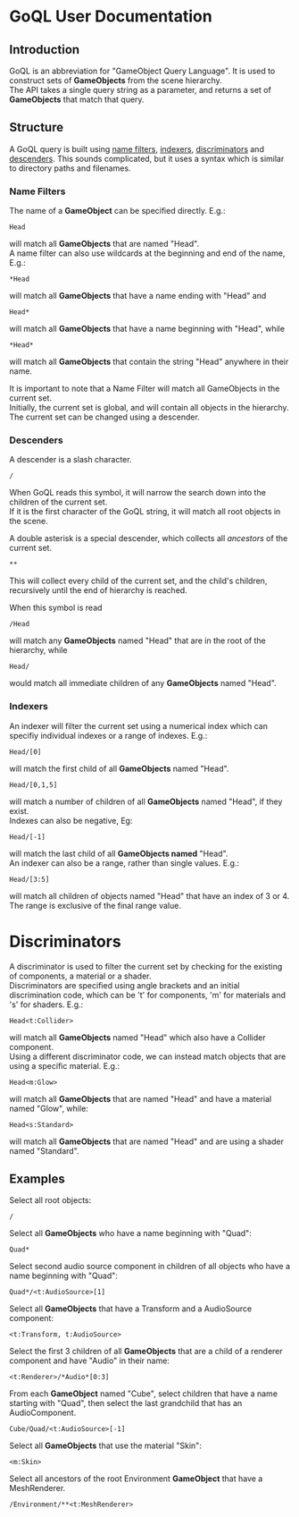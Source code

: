 # GoQL User Documentation


## Introduction 

GoQL is an abbreviation for "GameObject Query Language". 
It is used to construct sets of **GameObjects** from the scene hierarchy.   
The API takes a single query string as a parameter, 
and returns a set of **GameObjects** that match that query.

## Structure

A GoQL query is built using [name filters](#name-filters), [indexers](#indexers), 
[discriminators](#discriminators) and [descenders](#descenders). 
This sounds complicated, but it uses a syntax which is similar to directory paths and filenames.

### Name Filters

The name of a **GameObject** can be specified directly. E.g.:
    
    Head

will match all **GameObjects** that are named "Head".   
A name filter can also use wildcards at the beginning and end of the name, E.g.:

    *Head

will match all **GameObjects** that have a name ending with "Head" and

    Head*

will match all **GameObjects** that have a name beginning with "Head", while

    *Head*

will match all **GameObjects** that contain the string "Head" anywhere in their name.

It is important to note that a Name Filter will match all GameObjects in the current set.  
Initially, the current set is global, and will contain all objects in the hierarchy.   
The current set can be changed using a descender.

### Descenders

A descender is a slash character.

    /

When GoQL reads this symbol, it will narrow the search down into the children of the current set.   
If it is the first character of the GoQL string, it will match all root objects in the scene. 

A double asterisk is a special descender, which collects all _ancestors_ of the current set.

    **

This will collect every child of the current set, and the child's children, recursively until the end of hierarchy is reached.

When this symbol is read    

    /Head

will match any **GameObjects** named "Head" that are in the root of the hierarchy, while

    Head/

would match all immediate children of any **GameObjects** named "Head".

### Indexers

An indexer will filter the current set using a numerical index which can specifiy individual indexes or a range of indexes. E.g.:

    Head/[0]

will match the first child of all **GameObjects** named "Head".

    Head/[0,1,5]

will match a number of children of all **GameObjects** named "Head", if they exist.   
Indexes can also be negative, Eg:

    Head/[-1]

will match the last child of all **GameObjects named** "Head".  
An indexer can also be a range, rather than single values. E.g.:

    Head/[3:5]

will match all children of objects named "Head" that have an index of 3 or 4.   
The range is exclusive of the final range value.

# Discriminators

A discriminator is used to filter the current set by checking for the existing of components, 
a material or a shader.   
Discriminators are specified using angle brackets and an initial discrimination code, 
which can be 't' for components, 'm' for materials and 's' for shaders. E.g.:

    Head<t:Collider>

will match all **GameObjects** named "Head" which also have a Collider component.   
Using a different discriminator code, we can instead match objects that are using a specific material. 
E.g.:

    Head<m:Glow>

will match all **GameObjects** that are named "Head" and have a material named "Glow", while:

    Head<s:Standard> 
    
will match all **GameObjects** that are named "Head" and are using a shader named "Standard".

## Examples

Select all root objects:

    /

Select all **GameObjects** who have a name beginning with "Quad":

    Quad*

Select second audio source component in children of all objects who have a name beginning with "Quad":

    Quad*/<t:AudioSource>[1]


Select all **GameObjects** that have a Transform and a AudioSource component: 

    <t:Transform, t:AudioSource>


Select the first 3 children of all **GameObjects** that are a child of a renderer component and have "Audio" in their name: 

    <t:Renderer>/*Audio*[0:3]


From each **GameObject** named "Cube", select children that have a name starting with "Quad", 
then select the last grandchild that has an AudioComponent.

    Cube/Quad/<t:AudioSource>[-1]

Select all **GameObjects** that use the material "Skin":

    <m:Skin>

Select all ancestors of the root Environment **GameObject** that have a MeshRenderer.

    /Environment/**<t:MeshRenderer>

